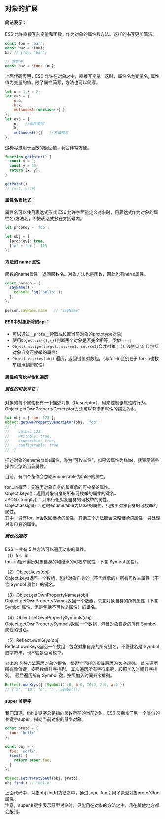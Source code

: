 ## 对象的扩展
#### 简洁表示：
ES6 允许直接写入变量和函数，作为对象的属性和方法。这样的书写更加简洁。
```js
const foo = 'bar';
const baz = {foo};
baz // {foo: "bar"}

// 等同于
const baz = {foo: foo};
```
上面代码表明，ES6 允许在对象之中，直接写变量。这时，属性名为变量名, 属性值为变量的值。除了属性简写，方法也可以简写。
```js
let o = 1,k = 2;
let es5 = {
    o:o,
    k:k,
    methodes5:function(){ }
};
let es6 = {
    o,   //属性简写
    k,
    methodes6(){}   //方法简写
};
```
这种写法用于函数的返回值，将会非常方便。
```js
function getPoint() {
  const x = 1;
  const y = 10;
  return {x, y};
}

getPoint()
// {x:1, y:10}
```
#### 属性名表达式：
属性名可以使用表达式形式
ES6 允许字面量定义对象时，用表达式作为对象的属性名/方法名，即把表达式放在方括号内。
```js
let propKey = 'foo';

let obj = {
  [propKey]: true,
  ['a' + 'bc']: 123
};
```

#### 方法的 name 属性
函数的name属性，返回函数名。对象方法也是函数，因此也有name属性。
```js
const person = {
  sayName() {
    console.log('hello!');
  },
};

person.sayName.name   // "sayName"
```

#### ES6中对象新增的api：
- 可以通过`__proto__`读取或设置当前对象的prototype对象;
- 使用`Object.is({},{})`判断两个对象是否完全相等，类似===;
- `Object.assign(target, source1, source2)`合并对象；（1. 浅拷贝 2. 只包括对象自身可枚举的属性）
- `Object.entries(obj)` 遍历，返回键值对数组。（与for-in区别在于 for-in也枚举继承到的属性）

#### 属性的可枚举性和遍历
##### 属性的可枚举性：
对象的每个属性都有一个描述对象（Descriptor），用来控制该属性的行为。Object.getOwnPropertyDescriptor方法可以获取该属性的描述对象。
```js
let obj = { foo: 123 };
Object.getOwnPropertyDescriptor(obj, 'foo')
//  {
//    value: 123,
//    writable: true,
//    enumerable: true,
//    configurable: true
//  }
```
描述对象的enumerable属性，称为“可枚举性”，如果该属性为false，就表示某些操作会忽略当前属性。

目前，有四个操作会忽略enumerable为false的属性。

for...in循环：只遍历对象自身的和继承的可枚举的属性。  
Object.keys()：返回对象自身的所有可枚举的属性的键名。  
JSON.stringify()：只串行化对象自身的可枚举的属性。  
Object.assign()： 忽略enumerable为false的属性，只拷贝对象自身的可枚举的属性。  
其中，只有for...in会返回继承的属性，其他三个方法都会忽略继承的属性，只处理对象自身的属性。

##### 属性的遍历  
ES6 一共有 5 种方法可以遍历对象的属性。  
（1）for...in  
for...in循环遍历对象自身的和继承的可枚举属性（不含 Symbol 属性）。

（2）Object.keys(obj)  
Object.keys返回一个数组，包括对象自身的（不含继承的）所有可枚举属性（不含 Symbol 属性）的键名。

（3）Object.getOwnPropertyNames(obj)  
Object.getOwnPropertyNames返回一个数组，包含对象自身的所有属性（不含 Symbol 属性，但是包括不可枚举属性）的键名。

（4）Object.getOwnPropertySymbols(obj)  
Object.getOwnPropertySymbols返回一个数组，包含对象自身的所有 Symbol 属性的键名。

（5）Reflect.ownKeys(obj)  
Reflect.ownKeys返回一个数组，包含对象自身的所有键名，不管键名是 Symbol 或字符串，也不管是否可枚举。

以上的 5 种方法遍历对象的键名，都遵守同样的属性遍历的次序规则。
首先遍历所有数值键，按照数值升序排列。
其次遍历所有字符串键，按照加入时间升序排列。
最后遍历所有 Symbol 键，按照加入时间升序排列。
```js
Reflect.ownKeys({ [Symbol()]:0, b:0, 10:0, 2:0, a:0 })
// ['2', '10', 'b', 'a', Symbol()]
```


#### super 关键字
我们知道，this关键字总是指向函数所在的当前对象，ES6 又新增了另一个类似的关键字super，指向当前对象的原型对象。
```js
const proto = {
  foo: 'hello'
};

const obj = {
  foo: 'world',
  find() {
    return super.foo;
  }
};

Object.setPrototypeOf(obj, proto);
obj.find() // "hello"
```
上面代码中，对象obj.find()方法之中，通过super.foo引用了原型对象proto的foo属性。  
注意，super关键字表示原型对象时，只能用在对象的方法之中，用在其他地方都会报错。